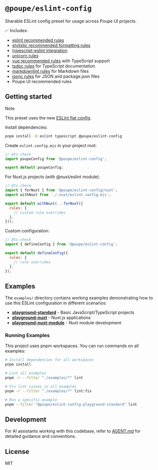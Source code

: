 # `@poupe/eslint-config`

Sharable ESLint config preset for usage across Poupe UI projects.

✅ Includes:

* [eslint recommended rules][eslint-rules]
* [stylistic recommended formatting rules][stylistic]
* [typescript-eslint integration][typescript-eslint]
* [unicorn rules][unicorn]
* [vue recommended rules][vue-rules] with TypeScript support
* [tsdoc rules][tsdoc] for TypeScript documentation
* [markdownlint rules][markdownlint] for Markdown files
* [jsonc rules][jsonc] for JSON and package.json files
* Poupe UI recommended rules

## Getting started

> [!NOTE]
> This preset uses the new [ESLint flat config][flat-config].

Install dependencies:

```sh
pnpm install -D eslint typescript @poupe/eslint-config
```

Create `eslint.config.mjs` in your project root:

```js
// @ts-check
import poupeConfig from '@poupe/eslint-config';

export default poupeConfig;
```

For Nuxt.js projects (with @nuxt/eslint module):

```js
// @ts-check
import { forNuxt } from '@poupe/eslint-config/nuxt';
import withNuxt from './.nuxt/eslint.config.mjs';

export default withNuxt(...forNuxt({
  rules: {
    // custom rule overrides
  },
}));
```

Custom configuration:

```js
// @ts-check
import { defineConfig } from '@poupe/eslint-config';

export default defineConfig({
  rules: {
    // rule overrides
  },
});
```

## Examples

The `examples/` directory contains working examples demonstrating how to use
this ESLint configuration in different scenarios:

* **[playground-standard](./examples/playground-standard)** - Basic
  JavaScript/TypeScript projects
* **[playground-nuxt](./examples/playground-nuxt)** - Nuxt.js applications
* **[playground-nuxt-module](./examples/playground-nuxt-module)** - Nuxt module development

### Running Examples

This project uses pnpm workspaces. You can run commands on all examples:

```sh
# Install dependencies for all workspaces
pnpm install

# Lint all examples
pnpm -r --filter "./examples/*" lint

# Fix lint issues in all examples
pnpm -r --filter "./examples/*" lint:fix

# Run a specific example
pnpm --filter "@poupe/eslint-config-playground-standard" lint
```

## Development

For AI assistants working with this codebase, refer to [AGENT.md](./AGENT.md)
for detailed guidance and conventions.

## License

MIT

[eslint-rules]: https://eslint.org/docs/latest/rules/
[stylistic]: https://eslint.style/packages/default
[typescript-eslint]: https://typescript-eslint.io/
[unicorn]: https://github.com/sindresorhus/eslint-plugin-unicorn
[vue-rules]: https://eslint.vuejs.org/rules/
[tsdoc]: https://github.com/microsoft/tsdoc/tree/main/eslint-plugin
[markdownlint]: https://github.com/DavidAnson/markdownlint/blob/main/doc/Rules.md
[jsonc]: https://github.com/ota-meshi/eslint-plugin-jsonc
[flat-config]: https://eslint.org/docs/latest/use/configure/configuration-files
